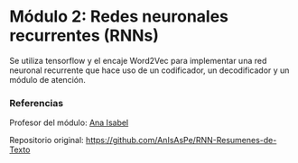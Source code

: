 # Módulo 2: Redes neuronales recurrentes (RNNs)
Se utiliza tensorflow y el encaje Word2Vec para implementar una red neuronal recurrente que hace uso de un codificador, un decodificador y un módulo de atención.


### Referencias

Profesor del módulo: [Ana Isabel](https://github.com/AnIsAsPe)

Repositorio original: https://github.com/AnIsAsPe/RNN-Resumenes-de-Texto
